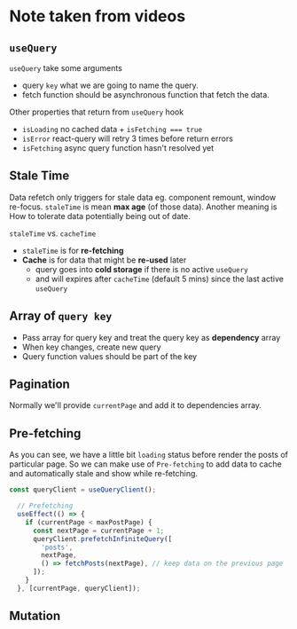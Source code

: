 # Note taken from videos

## `useQuery`

`useQuery` take some arguments

- query `key` what we are going to name the query.
- fetch function should be asynchronous function that fetch the data.

Other properties that return from `useQuery` hook

- `isLoading` no cached data + `isFetching === true`
- `isError` react-query will retry 3 times before return errors
- `isFetching` async query function hasn't resolved yet

## Stale Time

Data refetch only triggers for stale data eg. component remount, window re-focus. `staleTime` is mean **max age** (of those data). Another meaning is How to tolerate data potentially being out of date.

`staleTime` vs. `cacheTime`

- `staleTime` is for **re-fetching**
- **Cache** is for data that might be **re-used** later
  - query goes into **cold storage** if there is no active `useQuery`
  - and will expires after `cacheTime` (default 5 mins) since the last active `useQuery`

## Array of `query key`

- Pass array for query key and treat the query key as **dependency** array
- When key changes, create new query
- Query function values should be part of the key

## Pagination

Normally we'll provide `currentPage` and add it to dependencies array.

## Pre-fetching

As you  can see, we have a little bit `loading` status before render the posts of particular page. So we can make use of `Pre-fetching` to add data to cache and automatically stale and show while re-fetching.

```javascript
const queryClient = useQueryClient();

  // Prefetching
  useEffect(() => {
    if (currentPage < maxPostPage) {
      const nextPage = currentPage + 1;
      queryClient.prefetchInfiniteQuery([
        'posts',
        nextPage,
        () => fetchPosts(nextPage), // keep data on the previous page
      ]);
    }
  }, [currentPage, queryClient]);
```

## Mutation

